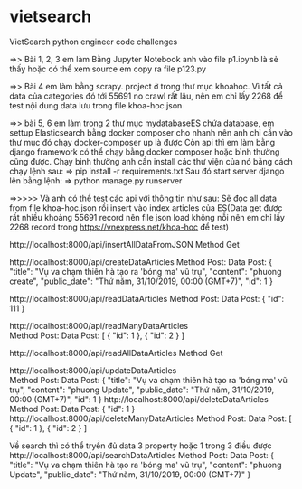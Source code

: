 # vietsearch
VietSearch python engineer code challenges

=>> Bài 1, 2, 3 em làm Bằng Jupyter Notebook anh vào file p1.ipynb là sẻ thấy hoặc có thể xem source em copy ra file p123.py

=>> Bài 4 em làm bằng scrapy. project ở trong thư mục khoahoc. Vì tất cả data của categories đó tới 55691 no crawl rất lâu, nên em chỉ lấy 2268 để test nội dung data lưu trong file khoa-hoc.json

=>> bài 5, 6 em làm trong 2 thư mục mydatabaseES chứa database, em settup Elasticsearch bằng docker composer cho nhanh nên anh chỉ cần vào thư mục đó chạy docker-composer up là được
Còn api thì em làm bằng django framework có thể chạy bằng docker composer hoặc bình thường cũng được. Chạy bình thường anh cần install các thư viện của nó bằng cách chạy lệnh sau:
    => pip install -r requirements.txt
Sau đó start server django lên bằng lệnh: 
    => python manage.py runserver

=>>>>> Và anh có thể test các api với thông tin như sau:
Sẽ đọc all data from file khoa-hoc.json rồi insert vào index articles của ES(Data get được rất nhiều khoảng 55691 record nên file json load không nỗi nên em chỉ lấy 2268 record trong https://vnexpress.net/khoa-hoc để test)


http://localhost:8000/api/insertAllDataFromJSON
    Method Get
	
http://localhost:8000/api/createDataArticles 
	Method Post:
	Data Post:	{
					"title": "Vụ va chạm thiên hà tạo ra 'bóng ma' vũ trụ",
					"content": "phuong create",
					"public_date": "Thứ năm, 31/10/2019, 00:00 (GMT+7)",
					"id": 1
				}
				
http://localhost:8000/api/readDataArticles 
	Method Post:
	Data Post: 	{
					"id": 111
				}	
	
http://localhost:8000/api/readManyDataArticles  
	Method Post:
	Data Post: [
					{
						"id": 1
					},
					{
						"id": 2
					}
				]
	
http://localhost:8000/api/readAllDataArticles 
	Method Get
	
http://localhost:8000/api/updateDataArticles  
	Method Post:
	Data Post:	{
					"title": "Vụ va chạm thiên hà tạo ra 'bóng ma' vũ trụ",
					"content": "phuong Update",
					"public_date": "Thứ năm, 31/10/2019, 00:00 (GMT+7)",
					"id": 1
				}
http://localhost:8000/api/deleteDataArticles   
	Method Post:
	Data Post:	{
					"id": 1
				} 
http://localhost:8000/api/deleteManyDataArticles
	Method Post:
	Data Post: 	[
					{
						"id": 1
					},
					{
						"id": 2
					}
				]

Về search thì có thể tryền đủ data 3 property hoặc 1 trong 3 điều được		
http://localhost:8000/api/searchDataArticles
	Method Post:
	Data Post: 	{
					"title": "Vụ va chạm thiên hà tạo ra 'bóng ma' vũ trụ",
					"content": "phuong Update",
					"public_date": "Thứ năm, 31/10/2019, 00:00 (GMT+7)"
				}
  
